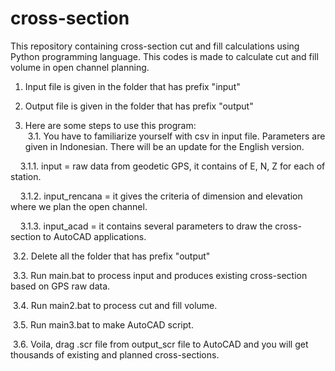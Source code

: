 # cross-section
This repository containing cross-section cut and fill calculations using Python programming language. This codes is made to calculate cut and fill volume in open channel planning.

1. Input file is given in the folder that has prefix "input"
  
2. Output file is given in the folder that has prefix "output"
  
3. Here are some steps to use this program:  
&nbsp;3.1. You have to familiarize yourself with csv in input file. Parameters are given in Indonesian. There will be an update for the English version.  
  
&nbsp;&nbsp;&nbsp;&nbsp;3.1.1. input         = raw data from geodetic GPS, it contains of E, N, Z for each of station.  
  
&nbsp;&nbsp;&nbsp;&nbsp;3.1.2. input_rencana = it gives the criteria of dimension and elevation where we plan the open channel.  
  
&nbsp;&nbsp;&nbsp;&nbsp;3.1.3. input_acad    = it contains several parameters to draw the cross-section to AutoCAD applications.  
  
&nbsp;3.2.  Delete all the folder that has prefix "output"   
  
&nbsp;3.3.  Run main.bat to process input and produces existing cross-section based on GPS raw data.  
  
&nbsp;3.4.  Run main2.bat to process cut and fill volume.  
  
&nbsp;3.5.  Run main3.bat to make AutoCAD script.  
  
&nbsp;3.6.  Voila, drag .scr file from output_scr file to AutoCAD and you will get thousands of existing and planned cross-sections.  
       
